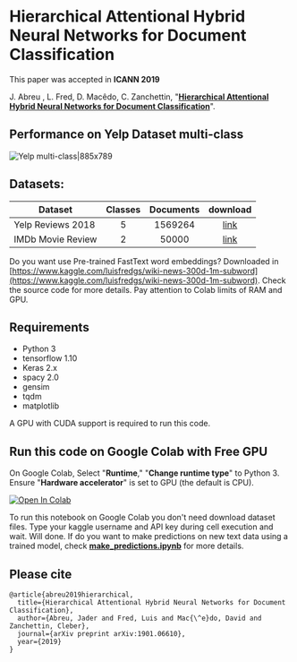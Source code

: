 # Hierarchical Attentional Hybrid Neural Networks for Document Classification

This paper was accepted in **ICANN 2019**

J. Abreu , L. Fred, D. Macêdo, C. Zanchettin, "[**Hierarchical Attentional Hybrid Neural Networks for Document Classification**](https://arxiv.org/abs/1901.06610)".

## Performance on Yelp Dataset multi-class

![Yelp multi-class|885x789](track_colab.PNG)

## Datasets:
| Dataset                | Classes | Documents | download |
|------------------------|:---------:|:-------:|:--------:|
| Yelp Reviews 2018   |    5    |    1569264   |[link](https://www.kaggle.com/luisfredgs/hahnn-for-document-classification)|
| IMDb Movie Review      |    2    |    50000       | [link](https://www.kaggle.com/luisfredgs/hahnn-for-document-classification)|

Do you want use Pre-trained FastText word embeddings? Downloaded in [https://www.kaggle.com/luisfredgs/wiki-news-300d-1m-subword](https://www.kaggle.com/luisfredgs/wiki-news-300d-1m-subword). Check the source code for more details. Pay attention to Colab limits of RAM and GPU.

## Requirements

* Python 3
* tensorflow 1.10
* Keras 2.x
* spacy 2.0
* gensim
* tqdm
* matplotlib

A GPU with CUDA support is required to run this code.

## Run this code on Google Colab with Free GPU

On Google Colab, Select "**Runtime**," "**Change runtime type**" to Python 3. Ensure "**Hardware accelerator**" is set to GPU (the default is CPU).

[![Open In Colab](https://colab.research.google.com/assets/colab-badge.svg)](https://colab.research.google.com/drive/1LH7xLroO6QWO9dC6Hipn7xHYxVchJiUt)

To run this notebook on Google Colab you don't need download dataset files. Type your kaggle username and API key during cell execution and wait. Will done. If do you want to make predictions on new text data using a trained model, check [**make_predictions.ipynb**](https://github.com/luisfredgs/cnn-hierarchical-network-for-document-classification/blob/master/make_predictions.ipynb) for more details.


## Please cite
```
@article{abreu2019hierarchical,
  title={Hierarchical Attentional Hybrid Neural Networks for Document Classification},
  author={Abreu, Jader and Fred, Luis and Mac{\^e}do, David and Zanchettin, Cleber},
  journal={arXiv preprint arXiv:1901.06610},
  year={2019}
}
```
